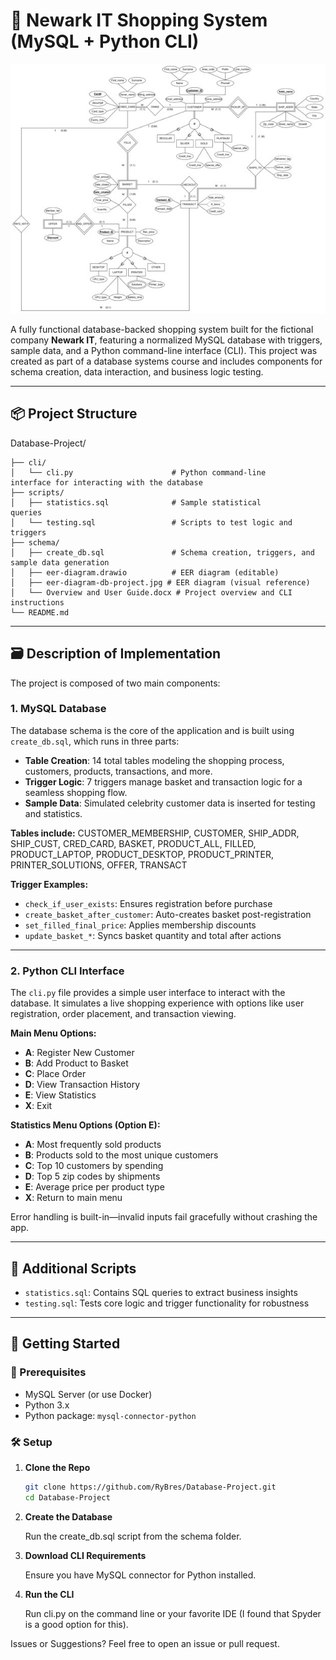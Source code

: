 # 🛒 Newark IT Shopping System (MySQL + Python CLI)

![EER Diagram](schema/eer-diagram-db-project.jpg)

A fully functional database-backed shopping system built for the fictional company **Newark IT**, featuring a normalized MySQL database with triggers, sample data, and a Python command-line interface (CLI). This project was created as part of a database systems course and includes components for schema creation, data interaction, and business logic testing.

---

## 📦 Project Structure

Database-Project/
```
├── cli/
│   └── cli.py                      # Python command-line 
interface for interacting with the database
├── scripts/
│   ├── statistics.sql              # Sample statistical 
queries
│   └── testing.sql                 # Scripts to test logic and triggers
├── schema/
│   ├── create_db.sql               # Schema creation, triggers, and sample data generation
│   ├── eer-diagram.drawio          # EER diagram (editable)
│   ├── eer-diagram-db-project.jpg # EER diagram (visual reference)
│   └── Overview and User Guide.docx # Project overview and CLI instructions
└── README.md
```


---

## 🗃️ Description of Implementation

The project is composed of two main components:

### 1. **MySQL Database**
The database schema is the core of the application and is built using `create_db.sql`, which runs in three parts:
- **Table Creation**: 14 total tables modeling the shopping process, customers, products, transactions, and more.
- **Trigger Logic**: 7 triggers manage basket and transaction logic for a seamless shopping flow.
- **Sample Data**: Simulated celebrity customer data is inserted for testing and statistics.

**Tables include:**
CUSTOMER_MEMBERSHIP, CUSTOMER, SHIP_ADDR, SHIP_CUST, CRED_CARD, BASKET, PRODUCT_ALL,
FILLED, PRODUCT_LAPTOP, PRODUCT_DESKTOP, PRODUCT_PRINTER, PRINTER_SOLUTIONS, OFFER, TRANSACT


**Trigger Examples:**
- `check_if_user_exists`: Ensures registration before purchase
- `create_basket_after_customer`: Auto-creates basket post-registration
- `set_filled_final_price`: Applies membership discounts
- `update_basket_*`: Syncs basket quantity and total after actions

---

### 2. **Python CLI Interface**

The `cli.py` file provides a simple user interface to interact with the database. It simulates a live shopping experience with options like user registration, order placement, and transaction viewing.

**Main Menu Options:**
- **A**: Register New Customer
- **B**: Add Product to Basket
- **C**: Place Order
- **D**: View Transaction History
- **E**: View Statistics
- **X**: Exit

**Statistics Menu Options (Option E):**
- **A**: Most frequently sold products
- **B**: Products sold to the most unique customers
- **C**: Top 10 customers by spending
- **D**: Top 5 zip codes by shipments
- **E**: Average price per product type
- **X**: Return to main menu

Error handling is built-in—invalid inputs fail gracefully without crashing the app.

---

## 🧪 Additional Scripts

- `statistics.sql`: Contains SQL queries to extract business insights
- `testing.sql`: Tests core logic and trigger functionality for robustness

---

## 🚀 Getting Started

### 🧱 Prerequisites
- MySQL Server (or use Docker)
- Python 3.x
- Python package: `mysql-connector-python`

### 🛠 Setup

1. **Clone the Repo**
   ```bash
   git clone https://github.com/RyBres/Database-Project.git
   cd Database-Project
   ```

2. **Create the Database**
    
    Run the create_db.sql script from the schema folder.

3. **Download CLI Requirements**
    
    Ensure you have MySQL connector for Python installed.

4. **Run the CLI**
    
    Run cli.py on the command line or your favorite IDE (I found that Spyder is a good option for this).

Issues or Suggestions? Feel free to open an issue or pull request.